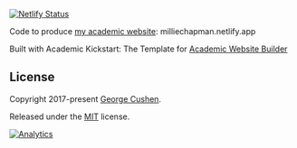 [![Netlify Status](https://api.netlify.com/api/v1/badges/c52ade1d-e835-4624-a93a-719524e4c00c/deploy-status)](https://app.netlify.com/sites/milliechapman/deploys)

Code to produce [my academic website](https://milliechapman.netlify.app): milliechapman.netlify.app


Built with Academic Kickstart: The Template for [Academic Website Builder](https://sourcethemes.com/academic/)

## License

Copyright 2017-present [George Cushen](https://georgecushen.com).

Released under the [MIT](https://github.com/sourcethemes/academic-kickstart/blob/master/LICENSE.md) license.

[![Analytics](https://ga-beacon.appspot.com/UA-78646709-2/academic-kickstart/readme?pixel)](https://github.com/igrigorik/ga-beacon)
